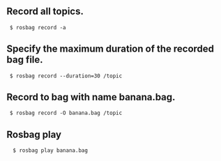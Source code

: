 
## Record all topics.
     $ rosbag record -a

## Specify the maximum duration of the recorded bag file.
     $ rosbag record --duration=30 /topic

## Record to bag with name banana.bag.
     $ rosbag record -O banana.bag /topic  

## Rosbag play
      $ rosbag play banana.bag
